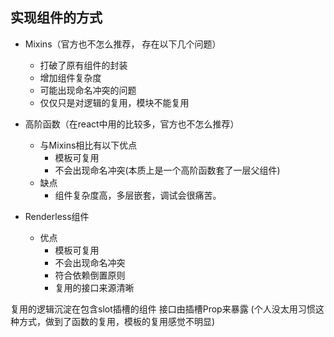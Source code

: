 

## 实现组件的方式
- Mixins（官方也不怎么推荐， 存在以下几个问题）
    - 打破了原有组件的封装
    - 增加组件复杂度
    - 可能出现命名冲突的问题
    - 仅仅只是对逻辑的复用，模块不能复用

- 高阶函数（在react中用的比较多，官方也不怎么推荐）
    - 与Mixins相比有以下优点
        - 模板可复用
        - 不会出现命名冲突(本质上是一个高阶函数套了一层父组件)
    - 缺点
        - 组件复杂度高，多层嵌套，调试会很痛苦。

- Renderless组件
    - 优点
        - 模板可复用
        - 不会出现命名冲突
        - 符合依赖倒置原则
        - 复用的接口来源清晰

复用的逻辑沉淀在包含slot插槽的组件
接口由插槽Prop来暴露
(个人没太用习惯这种方式，做到了函数的复用，模板的复用感觉不明显)







